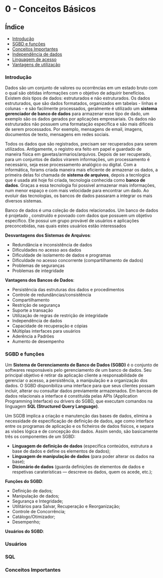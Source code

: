 # 0 - Conceitos Básicos

## Índice

 * [Introdução](#intro)
 * [SGBD e funções](#sgbd)
 * [Conceitos Importantes](#hist)
 * [Independência de dados](#independecia-de-dados)
 * [Linguagem de acesso](#introducao)
 * [Vantagens de utilização](#introducao)


### Introdução <a id="intro"></a>
Dados são um conjunto de valores ou ocorrências em um estado bruto com o qual são obtidas informações com o objetivo de adquirir benefícios. Existem dois tipos de dados: estruturados e não estruturados. Os dados estruturados, que são dados formatados, organizados em tabelas - linhas e colunas - e são facilmente processados, geralmente é utilizado um __sistema gerenciador de banco de dados__ para armazenar esse tipo de dado, um exemplo são os dados gerados por aplicações empresariais. Os dados não estruturados não possuem uma formatação específica e são mais difíceis de serem processados. Por exemplo, mensagens de email, imagens, documentos de texto, mensagens em redes sociais.

Todos os dados que são registrados, precisam ser recuperados para serem utilizados. Antigamente, o registro era feito em papel e guardado de maneira física em gavetas/armarios/arquivos. Depois de ser recuperado, para um conjuntos de dados virarem informações, um processamento é necessário, seja esse processamento analógico ou digital. Com a informática, forams criada maneira mais eficiente de armazenar os dados, a primeira delas foi chamada de __sistema de arquivos__, depois a tecnlogica que é usada até hoje foi criada, tecnologia conhecida como __banco de dados__. Graças a essa tecnologia foi possivel armazenar mais informações, num menor espaço e com mais velocidade para encontrar um dado. Ao evoluir das tecnologias, os bancos de dados passaram a integrar os mais diversos sistemas.

Banco de dados é uma coleção de dados relacionados. Um banco de dados é projetado , construído e povoado com dados que possuem um objetivo específico. Ele possui um grupo provável de usuários e aplicações preconcebidas, nas quais estes usuários estão interessados

__Desvantagens dos Sistemas de Arquivos__:

* Redundância e inconsistência de dados
* Dificuldades no acesso aos dados
* Dificuldade de isolamento de dados e programas
* Dificuldade no acesso concorrente (compartilhamento de dados)
* Problemas de seguranças
* Problemas de integridade  

__Vantagens dos Bancos de Dados__:
* Persistência das estruturas dos dados e procedimentos
* Controle de redundâncias/consistência
* Compartilhamento
* Restrição de segurança
* Suporte a transação
* Utilização de regras de restrição de integridade
* Independência de dados
* Capacidade de recuperação e cópias
* Múltiplas interfaces para usuários
* Aderência a Padrões
* Aumento de desempenho



### SGBD e funções <a id="sgbd"></a>
Um __Sistema de Gerenciamento de Banco de Dados (SGBD)__ é o conjunto de softwares responsáveis pelo gerenciamento de um banco de dados. Seu principal objetivo é retirar da aplicação cliente a responsabilidade de gerenciar o acesso, a persistência, a manipulação e a organização dos dados. O SGBD disponibiliza uma interface para que seus clientes possam incluir, alterar ou consultar dados previamente armazenados. Em bancos de dados relacionais a interface é constituída pelas APIs (Application Programming Interface) ou drivers do SGBD, que executam comandos na linguagem __SQL (Structured Query Language)__.

Um SGDB implica a criação e manutenção das bases de dados, elimina a necessidade de especificação de definição de dados, age como interface entre os programas de aplicação e os ficheiros de dados físicos, e separa as visões lógica e de concepção dos dados. Assim sendo, são basicamente três os componentes de um SGBD:

* __Linguagem de definição de dados__ (especifica conteúdos, estrutura a base de dados e define os elementos de dados);
* __Linguagem de manipulação de dados__ (para poder alterar os dados na base);
* __Dicionário de dados__ (guarda definições de elementos de dados e respetivas caraterísticas — descreve os dados, quem os acede, etc.);

__Funções do SGBD__:

* Definição de dados;
* Manipulação de dados;
* Segurança e Integridade;
* Utilitários para Salvar, Recuperação e Reorganização;
* Controle de Concorrência;
* Catálogo/Otimizador;
* Desempenho;

__Usuários do SGBD__:


### Usuários <a id="independecia-de-dados"></a>

### SQL <a id="independecia-de-dados"></a>

### Conceitos Importantes <a id="conceitos-importantes"></a>


